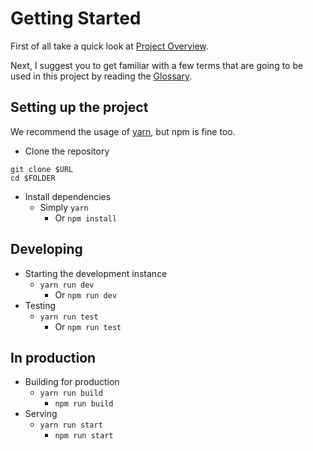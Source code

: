 # Getting Started

First of all take a quick look at [Project Overview](Project-Overview.md).

Next, I suggest you to get familiar with a few terms that are going to be used in this project by reading the [Glossary](Glossary.md).

## Setting up the project

We recommend the usage of [yarn](https://yarnpkg.com/en/), but npm is fine too.

* Clone the repository
```
git clone $URL
cd $FOLDER
```
* Install dependencies
	* Simply `yarn`
		* Or `npm install`

## Developing

* Starting the development instance
	* `yarn run dev`
		* Or `npm run dev`
* Testing
	* `yarn run test`
		* Or `npm run test`

## In production

* Building for production
	* `yarn run build`
		* `npm run build`
* Serving
	* `yarn run start`
		* `npm run start`

